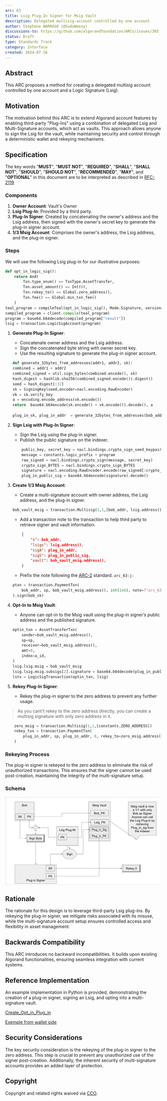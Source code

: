```yaml
---
arc: 63
title: Lsig Plug-In Signer for Msig Vault
description: Delegated multisig-account controlled by one account
author: Stéphane BARROSO (@SudoWeezy)
discussions-to: https://github.com/algorandfoundation/ARCs/issues/303
status: Draft
type: Standards Track
category: Interface
created: 2024-07-16
---
```


## Abstract

This ARC proposes a method for creating a delegated multisig account controlled by one account and a Logic Signature (Lsig).

## Motivation

The motivation behind this ARC is to extend Algorand account features by enabling third-party "Plug-Ins" using a combination of delegated Lsig and Multi-Signature accounts, which act as vaults. This approach allows anyone to sign the Lsig for the vault, while maintaining security and control through a deterministic wallet and rekeying mechanisms.

## Specification

The key words "**MUST**", "**MUST NOT**", "**REQUIRED**", "**SHALL**", "**SHALL NOT**", "**SHOULD**", "**SHOULD NOT**", "**RECOMMENDED**", "**MAY**", and "**OPTIONAL**" in this document are to be interpreted as described in <a href = "https://www.ietf.org/rfc/rfc2119.txt">RFC-2119</a>

### Components

1. **Owner Account**: Vault's Owner
1. **Lsig Plug-In**: Provided by a third party.
1. **Plug-In Signer**: Created by concatenating the owner's address and the Lsig address, then signed with the owner's secret key to generate the plug-in signer account.
1. **1/3 Msig Account**: Comprises the owner's address, the Lsig address, and the plug-in signer.

### Steps

We will use the following Lsig plug-in for our illustrative purposes:

```python
def opt_in_logic_sig():
    return And(
        Txn.type_enum() == TxnType.AssetTransfer,
        Txn.asset_amount() == Int(0),
        Txn.rekey_to() == Global.zero_address(),
        Txn.fee() == Global.min_txn_fee()
    )
teal_program = compileTeal(opt_in_logic_sig(), Mode.Signature, version=10)
compiled_program = client.compile(teal_program)
program = base64.b64decode(compiled_program["result"])
lsig = transaction.LogicSigAccount(program)


```

1. **Generate Plug-In Signer**:
    - Concatenate owner address and the Lsig address.
    - Sign the concatenated byte string with owner secret key.
    - Use the resulting signature to generate the plug-in signer account.

    ```python
    def generate_32bytes_from_addresses(addr1, addr2, sk):
    combined = addr1 + addr2
    combined_signed = util.sign_bytes(combined.encode(), sk)
    hash_digest = hashlib.sha256(combined_signed.encode()).digest()
    seed = hash_digest[:32]
    sk = SigningKey(seed,encoder=nacl.encoding.RawEncoder)
    vk = sk.verify_key
    a = encoding.encode_address(vk.encode())
    return  base64.b64encode(sk.encode() + vk.encode()).decode(), a

    plug_in_sk, plug_in_addr  = generate_32bytes_from_addresses(bob_addr, lsig.address(), bob_sk)
    ```

2. **Sign Lsig with Plug-In Signer**:
    - Sign the Lsig using the plug-in signer.
    - Publish the public signature on the indexer.

    ```python
        public_key, secret_key = nacl.bindings.crypto_sign_seed_keypair(base64.b64decode(plug_in_sk)[: constants.key_len_bytes])
        message = constants.logic_prefix + program
        raw_signed = nacl.bindings.crypto_sign(message, secret_key)
        crypto_sign_BYTES = nacl.bindings.crypto_sign_BYTES
        signature = nacl.encoding.RawEncoder.encode(raw_signed[:crypto_sign_BYTES])
        plug_in_public_sig = base64.b64encode(signature).decode()
    ```

3. **Create 1/3 Msig Account**:
    - Create a multi-signature account with owner address, the Lsig address, and the plug-in signer.

    ```python
    bob_vault_msig = transaction.Multisig(1,1,[bob_addr, lsig.address(), plug_in_addr])
    ```

    - Add a transaction note to the transaction to help third party to retrieve signer and vault information.

    ```json
        {
            "s": bob_addr,
            "lsigs": lsig.address(),
            "sigA": plug_in_addr,
            "sigS": plug_in_public_sig,
            "vault": bob_vault_msig.address(),
        }
    ```

    - Prefix the note following the [ARC-2](./arc-0002.md) standard. `arc_63:j:`

    ```python
    ptxn = transaction.PaymentTxn(
        bob_addr, sp, bob_vault_msig.address(), int(1e6), note=f"arc_63:j:{note_field}"
    ).sign(bob_sk)
    ```

4. **Opt-In to Msig Vault**:
    - Anyone can opt-in to the Msig vault using the plug-in signer’s public address and the published signature.

    ```python
    optin_txn = AssetTransferTxn(
        sender=bob_vault_msig.address(),
        sp=sp,
        receiver=bob_vault_msig.address(),
        amt=0,
        index=a_id,
    )
    lsig.lsig.msig = bob_vault_msig
    lsig.lsig.msig.subsigs[2].signature = base64.b64decode(plug_in_public_sig) # signature from plug_in_public
    lstx = LogicSigTransaction(optin_txn, lsig)
    ```

5. **Rekey Plug-In Signer**:
    - Rekey the plug-in signer to the zero address to prevent any further usage.

> As you cant't rekey to the zero address directly, you can create a multisig signature with only  zero address in it.

```python
    zero_msig = transaction.Multisig(1,1,[constants.ZERO_ADDRESS])
    rekey_txn = transaction.PaymentTxn(
        plug_in_addr, sp, plug_in_addr, 0, rekey_to=zero_msig.address()
    )
```

### Rekeying Process

The plug-in signer is rekeyed to the zero address to eliminate the risk of unauthorized transactions. This ensures that the signer cannot be used post-creation, maintaining the integrity of the multi-signature setup.

### Schema

![ARC Status Diagram](../assets/arc-0063/image.png)

## Rationale

The rationale for this design is to leverage third-party Lsig plug-ins. By rekeying the plug-in signer, we mitigate risks associated with its misuse, while the multi-signature account setup ensures controlled access and flexibility in asset management.

## Backwards Compatibility

This ARC introduces no backward incompatibilities. It builds upon existing Algorand functionalities, ensuring seamless integration with current systems.

## Reference Implementation

An example implementation in Python is provided, demonstrating the creation of a plug-in signer, signing an Lsig, and opting into a multi-signature vault.

[Create_Opt_in_Plug_in](../assets/arc-0063/create_plugin.py)

[Exemple from wallet side](../assets/arc-0063/wallet_view.py)

## Security Considerations

The key security consideration is the rekeying of the plug-in signer to the zero address. This step is crucial to prevent any unauthorized use of the signer post-creation. Additionally, the inherent security of multi-signature accounts provides an added layer of protection.

## Copyright

Copyright and related rights waived via <a href="https://creativecommons.org/publicdomain/zero/1.0/">CCO</a>.
